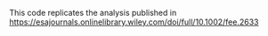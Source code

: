 This code replicates the analysis published in https://esajournals.onlinelibrary.wiley.com/doi/full/10.1002/fee.2633 
